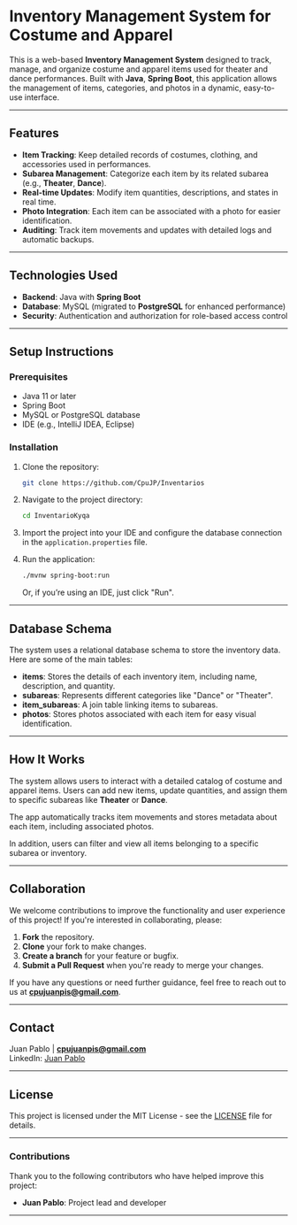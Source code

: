 
# **Inventory Management System for Costume and Apparel**


This is a web-based **Inventory Management System** designed to track, manage, and organize costume and apparel items used for theater and dance performances. Built with **Java**, **Spring Boot**, this application allows the management of items, categories, and photos in a dynamic, easy-to-use interface.

---

## **Features**

- **Item Tracking**: Keep detailed records of costumes, clothing, and accessories used in performances.
- **Subarea Management**: Categorize each item by its related subarea (e.g., **Theater**, **Dance**).
- **Real-time Updates**: Modify item quantities, descriptions, and states in real time.
- **Photo Integration**: Each item can be associated with a photo for easier identification.
- **Auditing**: Track item movements and updates with detailed logs and automatic backups.

---

## **Technologies Used**

- **Backend**: Java with **Spring Boot**
- **Database**: MySQL (migrated to **PostgreSQL** for enhanced performance)
- **Security**: Authentication and authorization for role-based access control

---

## **Setup Instructions**

### Prerequisites

- Java 11 or later
- Spring Boot
- MySQL or PostgreSQL database
- IDE (e.g., IntelliJ IDEA, Eclipse)

### Installation

1. Clone the repository:

   ```bash
   git clone https://github.com/CpuJP/Inventarios
   ```

2. Navigate to the project directory:

   ```bash
   cd InventarioKyqa
   ```

3. Import the project into your IDE and configure the database connection in the `application.properties` file.

4. Run the application:

   ```bash
   ./mvnw spring-boot:run
   ```

   Or, if you’re using an IDE, just click "Run".

---

## **Database Schema**

The system uses a relational database schema to store the inventory data. Here are some of the main tables:

- **items**: Stores the details of each inventory item, including name, description, and quantity.
- **subareas**: Represents different categories like "Dance" or "Theater".
- **item_subareas**: A join table linking items to subareas.
- **photos**: Stores photos associated with each item for easy visual identification.

---

## **How It Works**

The system allows users to interact with a detailed catalog of costume and apparel items. Users can add new items, update quantities, and assign them to specific subareas like **Theater** or **Dance**.

The app automatically tracks item movements and stores metadata about each item, including associated photos.

In addition, users can filter and view all items belonging to a specific subarea or inventory.

---

## **Collaboration**

We welcome contributions to improve the functionality and user experience of this project! If you're interested in collaborating, please:

1. **Fork** the repository.
2. **Clone** your fork to make changes.
3. **Create a branch** for your feature or bugfix.
4. **Submit a Pull Request** when you're ready to merge your changes.

If you have any questions or need further guidance, feel free to reach out to us at **cpujuanpis@gmail.com**.

---

## **Contact**

Juan Pablo | **cpujuanpis@gmail.com**  
LinkedIn: [Juan Pablo](https://www.linkedin.com/in/jp-giraldo/)

---

## **License**

This project is licensed under the MIT License - see the [LICENSE](LICENSE) file for details.

---

### **Contributions**

Thank you to the following contributors who have helped improve this project:

- **Juan Pablo**: Project lead and developer

---

